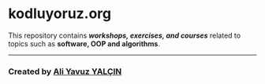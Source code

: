 # kodluyoruz.org

 This repository contains ***workshops, exercises, and courses*** related to topics such as **software, OOP and algorithms**.

***
 ### Created by [Ali Yavuz YALÇIN](https://www.linkedin.com/in/ali-yavuz-yalcin/)
